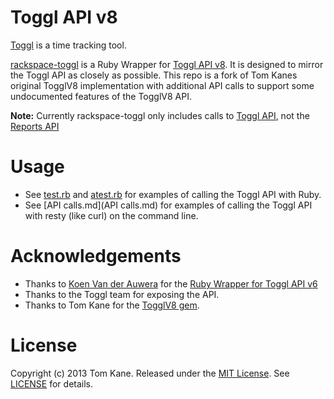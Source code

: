 # Toggl API v8
[Toggl](http://www.toggl.com) is a time tracking tool.

[rackspace-toggl](/) is a Ruby Wrapper for [Toggl API v8](https://github.com/toggl/toggl_api_docs). It is designed to mirror the Toggl API as closely as possible. This repo is a fork of Tom Kanes original TogglV8 implementation with additional API calls to support some undocumented features of the TogglV8 API.

**Note:** Currently rackspace-toggl only includes calls to [Toggl API](https://github.com/toggl/toggl_api_docs/blob/master/toggl_api.md), not the [Reports API](https://github.com/toggl/toggl_api_docs/blob/master/reports.md)

# Usage
- See [test.rb](test.rb) and [atest.rb](atest.rb) for examples of calling the Toggl API with Ruby.
- See [API calls.md](API calls.md) for examples of calling the Toggl API with resty (like curl) on the command line.

# Acknowledgements
- Thanks to [Koen Van der Auwera](https://github.com/atog) for the [Ruby Wrapper for Toggl API v6](https://github.com/atog/toggl)
- Thanks to the Toggl team for exposing the API.
- Thanks to Tom Kane for the [TogglV8 gem](https://github.com/kanet77/togglv8).

# License
Copyright (c) 2013 Tom Kane. Released under the [MIT License](http://opensource.org/licenses/mit-license.php). See [LICENSE](LICENSE) for details.
